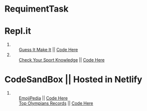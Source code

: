 # RequimentTask

# Repl.it

<ol>
    <li>
        <ol>
        <a href="https://replit.com/@paul889/GuessItandMakeIt?embed=1&outpute=1">Guess It Make It</a> || 
        <a href="https://replit.com/@paul889/GuessItandMakeIt#index.js">Code Here</a>
        </ol>
    </li>
    <li>
        <ol>
        <a href="https://replit.com/@paul889/MultipleQuestions?embed=1&outpute=1">Check Your Sport Knowledge</a> ||
        <a href="https://replit.com/@paul889/MultipleQuestions#index.js">Code Here</a>
        </ol>
    </li>
 </ol>

# CodeSandBox ||  Hosted in Netlify

 <ol>
    <li>
        <ol>
            <a href="https://ez1ob.csb.app/">EmojiPedia</a> ||
            <a href="https://codesandbox.io/s/emoji-interpreter-ez1ob?file=/src/App.js">Code Here</a>
        </ol>
        <ol>
            <a href="https://csb-e2k9f.netlify.app/">Top Olympians Records</a> ||
            <a href="https://codesandbox.io/s/emoji-interpreter-ez1ob?file=/src/App.js">Code Here</a>
        </ol>
    </li>
</ol>
